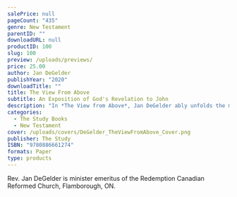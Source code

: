```yaml
---
salePrice: null
pageCount: "435"
genre: New Testament
parentID: ""
downloadURL: null
productID: 100
slug: 100
preview: /uploads/previews/
price: 25.00
author: Jan DeGelder
publishYear: "2020"
downloadTitle: ""
title: The View From Above
subtitle: An Exposition of God's Revelation to John
description: "In *The View from Above*, Jan DeGelder ably unfolds the meaning of Revelation's cosmic drama. Like the book of Revelation itself, this volume inspires hope and confidence. DeGelder is refreshingly honest about not having all the answers to this fascinating, 'noisy' book (as he likes to call it), and yet he demonstrates throughout just how clearly and directly Revelation speaks to the church of Christ today. In our post-Christian and secularized world, DeGelder's persistent focus on the reality that Christ has conquered, reigns on high, and is coming in victory provides deep comfort and hope."
categories:
  - The Study Books
  - New Testament
cover: /uploads/covers/DeGelder_TheViewFromAbove_Cover.png
publisher: The Study
ISBN: "9780886661274"
formats: Paper
type: products
---
```

Rev. Jan DeGelder is minister emeritus of the Redemption Canadian Reformed Church, Flamborough, ON.
